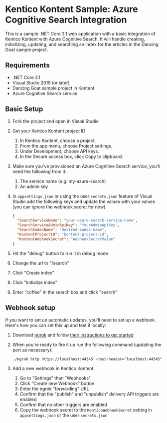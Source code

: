 # Kentico Kontent Sample: Azure Cognitive Search Integration

This is a sample .NET Core 3.1 web application with a basic integration of Kentico Kontent with Azure Cognitive Search. It will handle creating, initializing, updating, and searching an index for the articles in the Dancing Goat sample project.

## Requirements

* .NET Core 3.1
* Visual Studio 2019 (or later)
* Dancing Goat sample project in Kontent
* Azure Cognitive Search service

## Basic Setup

1. Fork the project and open in Visual Studio
1. Get your Kentico Kontent project ID
    1. In Kentico Kontent, choose a project.
    1. From the app menu, choose Project settings.
    1. Under Development, choose API keys.
    1. In the Secure access box, click Copy to clipboard.
1. Make sure you've provisioned an Azure Cognitive Search service, you'll need the following from it:
    1. The service name (e.g. my-azure-search)
    1. An admin key
1. In `appsettings.json` or using the user `secrets.json` feature of Visual Studio add the following keys and update the values with your values (you can ignore the webhook secret for now):

    ```json
    {
      "SearchServiceName": "your-azure-search-service-name",
      "SearchServiceAdminApiKey": "YourAdminApiKey",
      "SearchIndexName": "desired-index-name",
      "KontentProjectID": "kontent-project-id",
      "KontentWebhookSecret": "WebhookSecretValue"
    }
    ```

1. Hit the "debug" button to run it in debug mode
1. Change the url to "/search"
1. Click "Create index"
1. Click "Initialize index"
1. Enter "coffee" in the search box and click "search"

## Webhook setup

If you want to set up automatic updates, you'll need to set up a webhook. Here's how you can set this up and test it locally:

1. Download [ngrok](https://ngrok.com/) and follow [their instructions to get started](https://dashboard.ngrok.com/get-started)
1. When you're ready to fire it up run the following command (updating the port as necessary):

    ```console
    ./ngrok http https://localhost:44345 -host-header="localhost:44345"
    ```

1. Add a new webhook in Kentico Kontent:
    1. Go to "Settings" then "Webhooks"
    1. Click "Create new Webhook" button
    1. Enter the ngrok "forwarding" URL
    1. Confirm that the "publish" and "unpublish" delivery API triggers are enabled
    1. Confirm that no other triggers are enabled
    1. Copy the webhook secret to the `KenticoWebhookSecret` setting in `appsettings.json` or the user `secrets.json`
